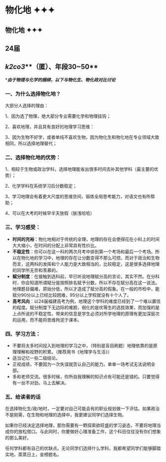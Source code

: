 # 物化地 ✦✦✦

## 物化地 ✦✦✦

## **24届**

## _**k2co3**_\*\*（匿）、年段30\~50\*\*

\*_**由于物理与化学的捆绑，以下与物化生、物化政对比讨论**_

### 一、为什么选择物化地？

大部分人选择的理由：

1、因为选了物理，绝大部分专业需要化学和物理挂钩；

2、喜欢地理，并且具有良好的地理学习思维：

3、因为生物不好学，或者单纯不喜欢生物，因为物化生和物化地在专业领域大致相同，所以选择地理替代；

### 二、选择物化地的优势：

1、相较于生物或政治学科，选择地理能省出很多时间去补其他学科（最主要的优势）；

2、化学学科在系统学习后分数稳定；

3、学习地理会有着更大尺度的思维空间，锻炼全局思考能力，对语文也有所帮助；

4、可以在大考的时候早半天放假（肤浅哈哈）

### 三、学习感受：

* **时间的充裕**：物化地相对于传统的全理，地理的存在会使得花在小科上的时间大大缩小，在时间的分配上非常具有性价比。
* **不稳定性**：你可以在这一科的两次月考中排到第一个考场和最后一个考场。所以在物化地的学习中，地理的存在让分数变得不那么可控。而对于政治和生物而言，这两科的发挥和个人能力是大致相当的，比较稳定，这是很多选择地理的同学所无奈和羡慕的。
* **赋分制度**：在接触到选科前，早已听说地理赋分高的言论，其实不然。在分科时，你会知道所谓赋分是按照排名赋予分数，所以不存在赋分高在这一说法。地理题目偏难，原始分低，所以才造成了赋分高的假象。在一般的市检中，能赋分90分以上已经比较困难，95分以上学校就没有十个人了。
* **高考风向**：以24届福建高考为例，地理这个学科的难度已经到了一个难以置信的程度。赋分制度下无边际的难题，弱化的是优等生的选拔效果，而加强的是上点所说的不稳定性。带来的信息是学生必须对所学地理的原理有更加深层次的运用，而不能将思维拘泥于课本。

### 四、学习方法：

* 不要将太多时间投入到地理的学习之中，（特别是盲目刷题）地理依靠的是原理理解和视野的积累。（推荐用书《地理学与生活》）
* 适当记忆一些二级结论。
* 正视成绩，不要因为一次失误就否认自己的能力。单单一场考试无法说明全部。
* 多和老师交流。很多时候，你所自我理解的知识点有可能还是错的。只要觉得有一丝不对劲，马上去解决。

### 五、给读者的话

在选择物化生/政/地时，一定要对自己可能会有的职业规划做一下评估。如果政治不是刚需，在生物和地理的选择中，我更建议同学们选择生物。

如果你已经决定选择地理，那你需要有一颗探索欲旺盛的学习姿态，不要将地理当成你的放松借口。与此同时，你要做好心理准备工作，这个科目往往没有你们想象的那么美好。

任何学科都有自己的优缺点。无论同学们选择什么学科，我都希望同学们能够脚踏实地，蒸蒸日上，金榜题名。
